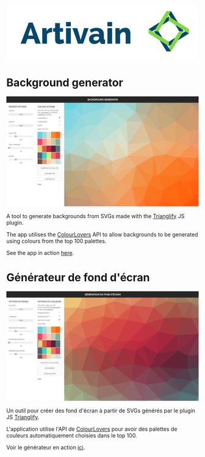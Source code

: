 ![](logo-artivain.png)



# Background generator

![](screenshot-en.jpg)

A tool to generate backgrounds from SVGs made with the [Trianglify](https://github.com/qrohlf/trianglify) JS plugin.

The app utilises the [ColourLovers](https://colourlovers.com) API to allow backgrounds to be generated using colours from the top 100
palettes.

See the app in action [here](https://artivain.github.io/background-generator/).

# Générateur de fond d'écran

![](screenshot-fr.jpg)

Un outil pour créer des fond d'écran à partir de SVGs générés par le plugin JS [Trianglify](https://github.com/qrohlf/trianglify).

L'application utilise l'API de [ColourLovers](https://colourlovers.com) pour avoir des palettes de couleurs automatiquement choisies dans le top 100.

Voir le générateur en action [ici](https://artivain.github.io/background-generator/).